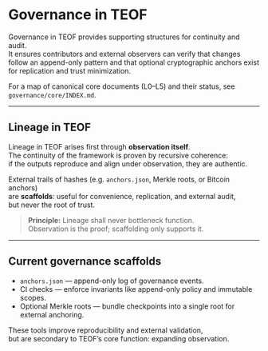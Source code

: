 # Governance in TEOF

Governance in TEOF provides supporting structures for continuity and audit.  
It ensures contributors and external observers can verify that changes follow an append-only pattern and that optional cryptographic anchors exist for replication and trust minimization.

For a map of canonical core documents (L0–L5) and their status, see `governance/core/INDEX.md`.

---

## Lineage in TEOF

Lineage in TEOF arises first through **observation itself**.  
The continuity of the framework is proven by recursive coherence:  
if the outputs reproduce and align under observation, they are authentic.

External trails of hashes (e.g. `anchors.json`, Merkle roots, or Bitcoin anchors)  
are **scaffolds**: useful for convenience, replication, and external audit,  
but never the root of trust.

> **Principle:** Lineage shall never bottleneck function.  
> Observation is the proof; scaffolding only supports it.

---

## Current governance scaffolds
- `anchors.json` — append-only log of governance events.  
- CI checks — enforce invariants like append-only policy and immutable scopes.  
- Optional Merkle roots — bundle checkpoints into a single root for external anchoring.

These tools improve reproducibility and external validation,  
but are secondary to TEOF’s core function: expanding observation.
